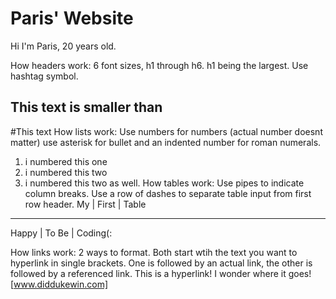 # Paris' Website

Hi I'm Paris, 20 years old.


How headers work: 6 font sizes, h1 through h6. h1 being the largest. Use hashtag symbol.
## This text is smaller than
#This text
How lists work: Use numbers for numbers (actual number doesnt matter) use asterisk for bullet and an indented number for roman numerals.
1. i numbered this one
2. i numbered this two
2. i numbered this two as well.
How tables work: Use pipes to indicate column breaks. Use a row of dashes to separate table input from first row header.
My | First | Table
-----------------
Happy | To Be | Coding(:

How links work: 2 ways to format. Both start wtih the text you want to hyperlink in single brackets. One is followed by an actual link,
the other is followed by a referenced link.
This is a hyperlink! I wonder where it goes! [www.diddukewin.com]
